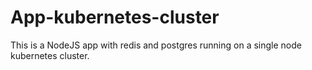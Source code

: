 # App-kubernetes-cluster

This is a NodeJS app with redis and postgres running on a single node kubernetes cluster.
